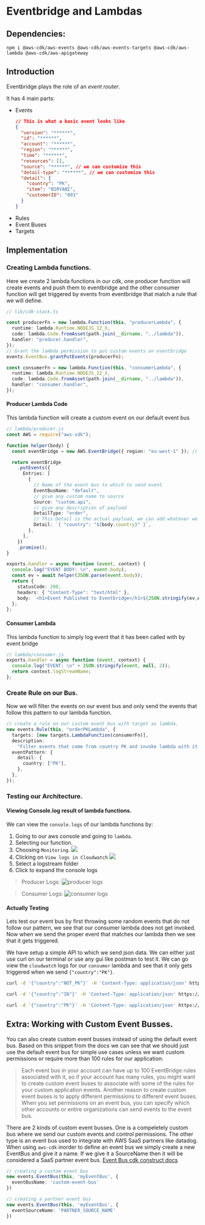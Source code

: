 # Eventbridge and Lambdas
## Dependencies:
```
npm i @aws-cdk/aws-events @aws-cdk/aws-events-targets @aws-cdk/aws-lambda @aws-cdk/aws-apigateway
```
## Introduction

Eventbridge plays the role of an _event router_.

It has 4 main parts:

- Events
  ```json
  // This is what a basic event looks like
  {
    "version": "******",
    "id": "******",
    "account": "******",
    "region": "******",
    "time": "******",
    "resources": [],
    "source": "******", // we can customize this
    "detail-type": "******", // we can customize this
    "detail": {
      "country": "PK",
      "item": "BIRYANI",
      "customerID": "001"
    }
  }
  ```
- Rules
- Event Buses
- Targets

## Implementation

### Creating Lambda functions.

Here we create 2 lambda functions in our cdk, one producer function will create events and push them to eventbridge and the other consumer function will get triggered by events from eventbridge that match a rule that we will define.

```typescript
// lib/cdk-stack.ts

const producerFn = new lambda.Function(this, "producerLambda", {
  runtime: lambda.Runtime.NODEJS_12_X,
  code: lambda.Code.fromAsset(path.join(__dirname, "../lambda")),
  handler: "producer.handler",
});
// Grant the lambda permission to put custom events on eventbridge
events.EventBus.grantPutEvents(producerFn);

const consumerFn = new lambda.Function(this, "consumerLambda", {
  runtime: lambda.Runtime.NODEJS_12_X,
  code: lambda.Code.fromAsset(path.join(__dirname, "../lambda")),
  handler: "consumer.handler",
});
```

#### Producer Lambda Code

This lambda function will create a custom event on our default event bus

```typescript
// lambda/producer.js
const AWS = require("aws-sdk");

function helper(body) {
  const eventBridge = new AWS.EventBridge({ region: "eu-west-1" }); // write whatever region your event bus is in.

  return eventBridge
    .putEvents({
      Entries: [
        {
          // Name of the event bus to which to send event
          EventBusName: "default",
          // give any custom name to source
          Source: "custom.api",
          // give any description of payload
          DetailType: "order",
          // This Detail is the actual payload, we can add whatever we want here
          Detail: `{ "country": "${body.country}" }`,
        },
      ],
    })
    .promise();
}

exports.handler = async function (event, context) {
  console.log("EVENT BODY: \n", event.body);
  const ev = await helper(JSON.parse(event.body));
  return {
    statusCode: 200,
    headers: { "Content-Type": "text/html" },
    body: `<h1>Event Published to Eventbridge</h1>${JSON.stringify(ev,null,2)}`,
  };
};
```

#### Consumer Lambda

This lambda function to simply log event that it has been called with by event bridge

```typescript
// lambda/consumer.js
exports.handler = async function (event, context) {
  console.log("EVENT: \n" + JSON.stringify(event, null, 2));
  return context.logStreamName;
};
```

### Create Rule on our Bus.

Now we will filter the events on our event bus and only send the events that follow this pattern to our lambda function.

```typescript
// create a rule on our custom event bus with target as lambda.
new events.Rule(this, "orderPKLambda", {
  targets: [new targets.LambdaFunction(consumerFn)],
  description:
    "Filter events that come from country PK and invoke lambda with it.",
  eventPattern: {
    detail: {
      country: ["PK"],
    },
  },
});
```

### Testing our Architecture.

#### Viewing Console.log result of lambda functions.
We can view the `console.logs` of our lambda functions by:
1. Going to our aws console and going to `lambda`.
2. Selecting our function.  
3. Choosing `Monitoring`. ![](s1.png)
4. Clicking on `View logs in Cloudwatch` ![](s2.png)
5. Select a logstream folder
6. Click to expand the console logs   
>Producer Logs:
>![producer logs](s3.png)  

>Consumer Logs:
>![consumer logs](s4.png)

#### Actually Testing 

Lets test our event bus by first throwing some random events that do not follow our pattern, we see that our consumer lambda does not get invoked. Now when we send the proper event that matches our lambda then we see that it gets triggered.

We have setup a simple API to which we send json data. We can either just use curl on our terminal or use any gui like postman to test it. We can go view the `cloudwatch` logs for our `consumer` lambda and see that it only gets triggered when we send `{"country":"PK"}`. 

```bash
curl -d '{"country":"NOT_PK"}' -H 'Content-Type: application/json' https://YOUR_API_ENDPOINT

curl -d '{"country":"IN"}' -H 'Content-Type: application/json' https://YOUR_API_ENDPOINT

curl -d '{"country":"PK"}' -H 'Content-Type: application/json' https://YOUR_API_ENDPOINT
```

## Extra: Working with Custom Event Busses.

You can also create custom event busses instead of using the default event bus. Based on this snippet from the docs we can see that we should just use the default event bus for simple use cases unless we want custom permissions or require more than 100 rules for our application:

>Each event bus in your account can have up to 100 EventBridge rules associated with it, so if your account has many rules, you might want to create custom event buses to associate with some of the rules for your custom application events. Another reason to create custom event buses is to apply different permissions to different event buses. When you set permissions on an event bus, you can specify which other accounts or entire organizations can send events to the event bus.

There are 2 kinds of custom event busses. One is a compeletely custom bus where we send our custom events and control permissions. The other type is an event bus used to integrate with AWS SaaS partners like datadog.  
When using `aws-cdk` inorder to define an event bus we simply create a new EventBus and give it a name. If we give it a SourceName then it will be considered a SaaS partner event bus. [Event Bus cdk construct docs](https://docs.aws.amazon.com/cdk/api/latest/docs/@aws-cdk_aws-events.EventBus.html)

```typescript
// creating a custom event bus
new events.EventBus(this, 'myEventBus', {
  eventBusName: 'custom-event-bus'
})

// creating a partner event bus
new events.EventBus(this, 'myEventBus', {
  eventSourceName: 'PARTNER_SOURCE_NAME'
})
```
